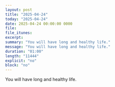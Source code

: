 ```yaml
---
layout: post
title: "2025-04-24"
today: "2025-04-24"
date: 2025-04-24 00:00:00 0000
file:
file_itunes:
excerpt:
summary: "You will have long and healthy life."
message: "You will have long and healthy life."
duration: "01:00"
length: "11444"
explicit: "no"
block: "no"
---
```

You will have long and healthy life.

